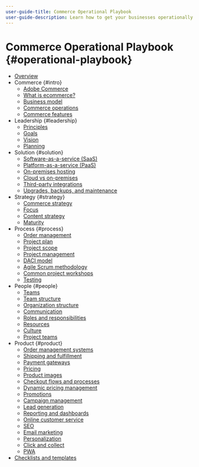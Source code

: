 ```yaml
---
user-guide-title: Commerce Operational Playbook
user-guide-description: Learn how to get your businesses operationally ready to run a successful ecommerce site.
---
```


# Commerce Operational Playbook {#operational-playbook}

- [Overview](overview.md)
- Commerce {#intro}
  - [Adobe Commerce](intro/commerce.md)
  - [What is ecommerce?](intro/ecommerce.md)
  - [Business model](intro/business-model.md)
  - [Commerce operations](intro/operations.md)
  - [Commerce features](intro/features.md)
- Leadership {#leadership}
  - [Principles](leadership/principles.md)
  - [Goals](leadership/goals.md)
  - [Vision](leadership/vision.md)
  - [Planning](leadership/planning.md)
- Solution {#solution}
  - [Software-as-a-service (SaaS)](solution/software-service.md)
  - [Platform-as-a-service (PaaS)](solution/platform-service.md)
  - [On-premises hosting](solution/on-premises.md)
  - [Cloud vs on-premises](solution/hosting-comparison.md)
  - [Third-party integrations](solution/integrations.md)
  - [Upgrades, backups, and maintenance](solution/maintenance.md)
- Strategy {#strategy}
  - [Commerce strategy](strategy/commerce.md)
  - [Focus](strategy/focus.md)
  - [Content strategy](strategy/content.md)
  - [Maturity](strategy/maturity.md)
- Process {#process}
  - [Order management](process/order-management.md)
  - [Project plan](process/project-plan.md)
  - [Project scope](process/project-scope.md)
  - [Project management](process/project-management.md)
  - [DACI model](process/project-management-framework.md)
  - [Agile Scrum methodology](process/agile-scrum.md)
  - [Common project workshops](process/project-workshops.md)
  - [Testing](process/testing.md)
- People {#people}
  - [Teams](people/teams.md)
  - [Team structure](people/team-structure.md)
  - [Organization structure](people/organizational-structure.md)
  - [Communication](people/communication.md)
  - [Roles and responsibilities](people/roles-responsibilities.md)
  - [Resources](people/resources.md)
  - [Culture](people/culture.md)
  - [Project teams](people/project-teams.md)
- Product {#product}
  - [Order management systems](product/order-management-systems.md)
  - [Shipping and fulfillment](product/shipping-fulfillment.md)
  - [Payment gateways](product/payment-gateways.md)
  - [Pricing](product/pricing.md)
  - [Product images](product/images.md)
  - [Checkout flows and processes](product/checkout.md)
  - [Dynamic pricing management](product/dynamic-pricing.md)
  - [Promotions](product/promotions.md)
  - [Campaign management](product/campaign-management.md)
  - [Lead generation](product/lead-generation.md)
  - [Reporting and dashboards](product/reporting.md)
  - [Online customer service](product/customer-service.md)
  - [SEO](product/search-engine-optimization.md)
  - [Email marketing](product/marketing.md)
  - [Personalization](product/personalization.md)
  - [Click and collect](product/click-collect.md)
  - [PWA](product/progressive-web-app.md)
- [Checklists and templates](checklists-templates/home.md)
